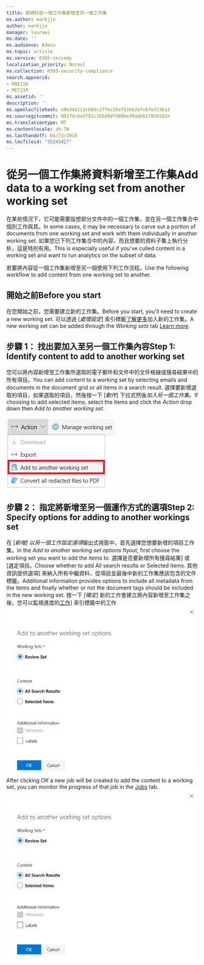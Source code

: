 ```yaml
---
title: 將資料從一個工作集新增至另一個工作集
ms.author: markjjo
author: markjjo
manager: laurawi
ms.date: ''
ms.audience: Admin
ms.topic: article
ms.service: O365-seccomp
localization_priority: Normal
ms.collection: M365-security-compliance
search.appverid:
- MOE150
- MET150
ms.assetid: ''
description: ''
ms.openlocfilehash: e9e34d112cb84c27fec35e752eb2bfcbfe3136a3
ms.sourcegitcommit: 0017dc6a5f81c165d9dfd88be39a6bb17856582e
ms.translationtype: MT
ms.contentlocale: zh-TW
ms.lasthandoff: 04/23/2019
ms.locfileid: "32243427"
---
```

# <a name="add-data-to-a-working-set-from-another-working-set"></a><span data-ttu-id="1c12e-102">從另一個工作集將資料新增至工作集</span><span class="sxs-lookup"><span data-stu-id="1c12e-102">Add data to a working set from another working set</span></span>
<span data-ttu-id="1c12e-103">在某些情況下，它可能需要設想部分文件中的一個工作集，並在另一個工作集合中個別工作與其。</span><span class="sxs-lookup"><span data-stu-id="1c12e-103">In some cases, it may be necessary to carve out a portion of documents from one working set and work with them individually in another working set.</span></span>  <span data-ttu-id="1c12e-104">如果您已下列工作集合中的內容，而且想要的資料子集上執行分析，這是特別有用。</span><span class="sxs-lookup"><span data-stu-id="1c12e-104">This is especially useful if you've culled content in a working set and want to run analytics on the subset of data.</span></span>

<span data-ttu-id="1c12e-105">若要將內容從一個工作集新增至另一個使用下列工作流程。</span><span class="sxs-lookup"><span data-stu-id="1c12e-105">Use the following workflow to add content from one working set to another.</span></span>

## <a name="before-you-start"></a><span data-ttu-id="1c12e-106">開始之前</span><span class="sxs-lookup"><span data-stu-id="1c12e-106">Before you start</span></span>
<span data-ttu-id="1c12e-107">在您開始之前，您需要建立新的工作集。</span><span class="sxs-lookup"><span data-stu-id="1c12e-107">Before you start, you'll need to create a new working set.</span></span>  <span data-ttu-id="1c12e-108">可以透過 [*處理設定*] 索引標籤[了解更多](https://docs.microsoft.com/en-us/office365/securitycompliance/compliance20/managing-working-sets)加入新的工作集。</span><span class="sxs-lookup"><span data-stu-id="1c12e-108">A new working set can be added through the *Working sets* tab [Learn more](https://docs.microsoft.com/en-us/office365/securitycompliance/compliance20/managing-working-sets).</span></span>

## <a name="step-1-identify-content-to-add-to-another-working-set"></a><span data-ttu-id="1c12e-109">步驟 1： 找出要加入至另一個工作集內容</span><span class="sxs-lookup"><span data-stu-id="1c12e-109">Step 1: Identify content to add to another working set</span></span>
<span data-ttu-id="1c12e-110">您可以將內容新增至工作集所選取的電子郵件和文件中的文件格線或搜尋結果中的所有項目。</span><span class="sxs-lookup"><span data-stu-id="1c12e-110">You can add content to a working set by selecting emails and documents in the document grid or all items in a search result.</span></span>  <span data-ttu-id="1c12e-111">選擇要新增選取的項目，如果選取的項目，然後按一下 [*動作*] 下拉式然後*加入另一個工作集*。</span><span class="sxs-lookup"><span data-stu-id="1c12e-111">If choosing to add selected items, select the items and click the *Action* drop down then *Add to another working set*.</span></span>

![新增至另一個工作集](../media/64f2a4d4-eba3-4ab3-a3ba-d519feea3142.png)

## <a name="step-2-specify-options-for-adding-to-another-workings-set"></a><span data-ttu-id="1c12e-113">步驟 2： 指定將新增至另一個運作方式的選項</span><span class="sxs-lookup"><span data-stu-id="1c12e-113">Step 2: Specify options for adding to another workings set</span></span>
<span data-ttu-id="1c12e-114">在 [*新增] 以另一個工作設定選項*彈出式視窗中，首先選擇您想要新增的項目工作集。</span><span class="sxs-lookup"><span data-stu-id="1c12e-114">In the *Add to another working set options* flyout, first choose the working set you want to add the items to.</span></span>  <span data-ttu-id="1c12e-115">選擇是否要新增所有搜尋結果] 或 [選定項目。</span><span class="sxs-lookup"><span data-stu-id="1c12e-115">Choose whether to add All search results or Selected items.</span></span>  <span data-ttu-id="1c12e-116">其他資訊提供選項] 來納入所有中繼資料，從項目並最後中新的工作集應該包含的文件標籤。</span><span class="sxs-lookup"><span data-stu-id="1c12e-116">Additional information provides options to include all metadata from the items and finally whether or not the document tags should be included in the new working set.</span></span>  <span data-ttu-id="1c12e-117">按一下 *[確定]* 新的工作會建立將內容新增至工作集之後，您可以監視進度的[工作](https://docs.microsoft.com/en-us/office365/securitycompliance/compliance20/managing-jobs-ediscovery20)] 索引標籤中的工作![新增至另一個工作集](../media/6440ee44-68fd-44d7-b43a-3a477345525c.png)</span><span class="sxs-lookup"><span data-stu-id="1c12e-117">After clicking *OK* a new job will be created to add the content to a working set, you can monitor the progress of that job in the [Jobs](https://docs.microsoft.com/en-us/office365/securitycompliance/compliance20/managing-jobs-ediscovery20) tab. ![Add to another working set](../media/6440ee44-68fd-44d7-b43a-3a477345525c.png)</span></span>

